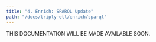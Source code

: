 ```yaml
---
title: "4. Enrich: SPARQL Update"
path: "/docs/triply-etl/enrich/sparql"
---
```


<!-- TODO -->

THIS DOCUMENTATION WILL BE MADE AVAILABLE SOON.
